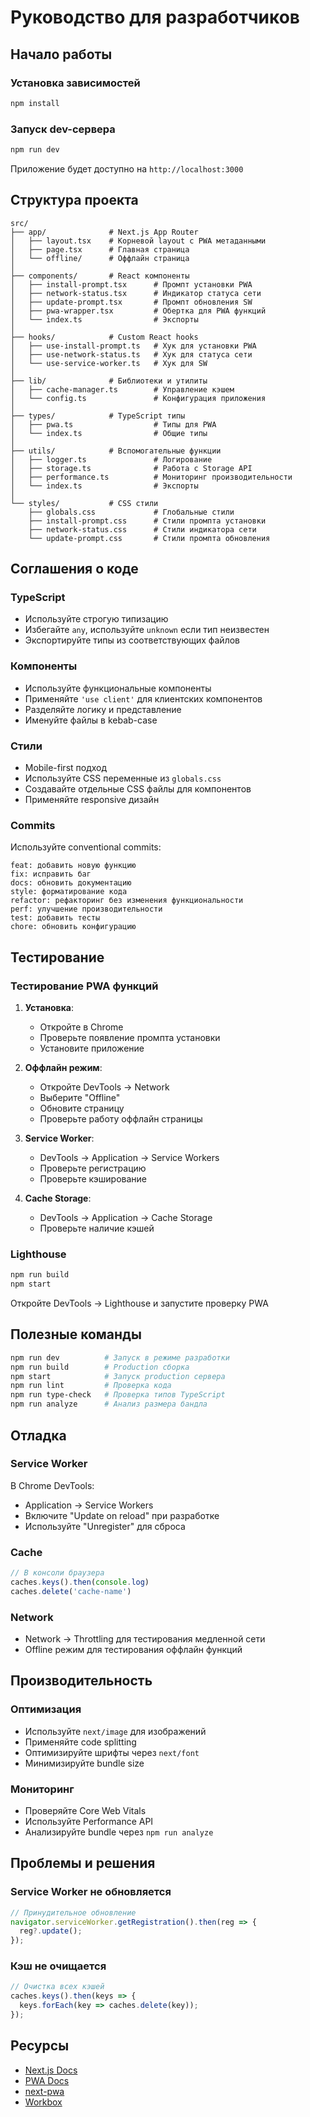 # Руководство для разработчиков

## Начало работы

### Установка зависимостей

```bash
npm install
```

### Запуск dev-сервера

```bash
npm run dev
```

Приложение будет доступно на `http://localhost:3000`

## Структура проекта

```
src/
├── app/              # Next.js App Router
│   ├── layout.tsx    # Корневой layout с PWA метаданными
│   ├── page.tsx      # Главная страница
│   └── offline/      # Оффлайн страница
│
├── components/       # React компоненты
│   ├── install-prompt.tsx      # Промпт установки PWA
│   ├── network-status.tsx      # Индикатор статуса сети
│   ├── update-prompt.tsx       # Промпт обновления SW
│   ├── pwa-wrapper.tsx         # Обертка для PWA функций
│   └── index.ts                # Экспорты
│
├── hooks/            # Custom React hooks
│   ├── use-install-prompt.ts   # Хук для установки PWA
│   ├── use-network-status.ts   # Хук для статуса сети
│   └── use-service-worker.ts   # Хук для SW
│
├── lib/              # Библиотеки и утилиты
│   ├── cache-manager.ts        # Управление кэшем
│   └── config.ts               # Конфигурация приложения
│
├── types/            # TypeScript типы
│   ├── pwa.ts                  # Типы для PWA
│   └── index.ts                # Общие типы
│
├── utils/            # Вспомогательные функции
│   ├── logger.ts               # Логирование
│   ├── storage.ts              # Работа с Storage API
│   ├── performance.ts          # Мониторинг производительности
│   └── index.ts                # Экспорты
│
└── styles/           # CSS стили
    ├── globals.css             # Глобальные стили
    ├── install-prompt.css      # Стили промпта установки
    ├── network-status.css      # Стили индикатора сети
    └── update-prompt.css       # Стили промпта обновления
```

## Соглашения о коде

### TypeScript

- Используйте строгую типизацию
- Избегайте `any`, используйте `unknown` если тип неизвестен
- Экспортируйте типы из соответствующих файлов

### Компоненты

- Используйте функциональные компоненты
- Применяйте `'use client'` для клиентских компонентов
- Разделяйте логику и представление
- Именуйте файлы в kebab-case

### Стили

- Mobile-first подход
- Используйте CSS переменные из `globals.css`
- Создавайте отдельные CSS файлы для компонентов
- Применяйте responsive дизайн

### Commits

Используйте conventional commits:

```
feat: добавить новую функцию
fix: исправить баг
docs: обновить документацию
style: форматирование кода
refactor: рефакторинг без изменения функциональности
perf: улучшение производительности
test: добавить тесты
chore: обновить конфигурацию
```

## Тестирование

### Тестирование PWA функций

1. **Установка**:
   - Откройте в Chrome
   - Проверьте появление промпта установки
   - Установите приложение

2. **Оффлайн режим**:
   - Откройте DevTools → Network
   - Выберите "Offline"
   - Обновите страницу
   - Проверьте работу оффлайн страницы

3. **Service Worker**:
   - DevTools → Application → Service Workers
   - Проверьте регистрацию
   - Проверьте кэширование

4. **Cache Storage**:
   - DevTools → Application → Cache Storage
   - Проверьте наличие кэшей

### Lighthouse

```bash
npm run build
npm start
```

Откройте DevTools → Lighthouse и запустите проверку PWA

## Полезные команды

```bash
npm run dev          # Запуск в режиме разработки
npm run build        # Production сборка
npm start            # Запуск production сервера
npm run lint         # Проверка кода
npm run type-check   # Проверка типов TypeScript
npm run analyze      # Анализ размера бандла
```

## Отладка

### Service Worker

В Chrome DevTools:
- Application → Service Workers
- Включите "Update on reload" при разработке
- Используйте "Unregister" для сброса

### Cache

```javascript
// В консоли браузера
caches.keys().then(console.log)
caches.delete('cache-name')
```

### Network

- Network → Throttling для тестирования медленной сети
- Offline режим для тестирования оффлайн функций

## Производительность

### Оптимизация

- Используйте `next/image` для изображений
- Применяйте code splitting
- Оптимизируйте шрифты через `next/font`
- Минимизируйте bundle size

### Мониторинг

- Проверяйте Core Web Vitals
- Используйте Performance API
- Анализируйте bundle через `npm run analyze`

## Проблемы и решения

### Service Worker не обновляется

```javascript
// Принудительное обновление
navigator.serviceWorker.getRegistration().then(reg => {
  reg?.update();
});
```

### Кэш не очищается

```javascript
// Очистка всех кэшей
caches.keys().then(keys => {
  keys.forEach(key => caches.delete(key));
});
```

## Ресурсы

- [Next.js Docs](https://nextjs.org/docs)
- [PWA Docs](https://web.dev/progressive-web-apps/)
- [next-pwa](https://github.com/shadowwalker/next-pwa)
- [Workbox](https://developers.google.com/web/tools/workbox)


